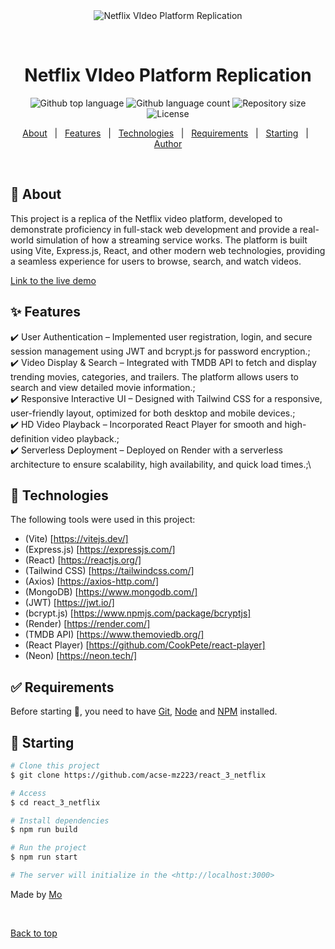 <div align="center" id="top"> 
  <img src="./.github/app.gif" alt="Netflix VIdeo Platform Replication" />

  &#xa0;

  <!-- <a href="https://react_3_netflix.netlify.app">Demo</a> -->
</div>

<h1 align="center">Netflix VIdeo Platform Replication</h1>

<p align="center">
  <img alt="Github top language" src="https://img.shields.io/github/languages/top/acse-mz223/react_3_netflix?color=56BEB8">

  <img alt="Github language count" src="https://img.shields.io/github/languages/count/acse-mz223/react_3_netflix?color=56BEB8">

  <img alt="Repository size" src="https://img.shields.io/github/repo-size/acse-mz223/react_3_netflix?color=56BEB8">

  <img alt="License" src="https://img.shields.io/github/license/acse-mz223/react_3_netflix?color=56BEB8">

  <!-- <img alt="Github issues" src="https://img.shields.io/github/issues/acse-mz223/react_3_netflix?color=56BEB8" /> -->

  <!-- <img alt="Github forks" src="https://img.shields.io/github/forks/acse-mz223/react_3_netflix?color=56BEB8" /> -->

  <!-- <img alt="Github stars" src="https://img.shields.io/github/stars/acse-mz223/react_3_netflix?color=56BEB8" /> -->
</p>

<!-- Status -->

<!-- <h4 align="center"> 
	🚧  React_3_netflix 🚀 Under construction...  🚧
</h4> 

<hr> -->

<p align="center">
  <a href="#dart-about">About</a> &#xa0; | &#xa0; 
  <a href="#sparkles-features">Features</a> &#xa0; | &#xa0;
  <a href="#rocket-technologies">Technologies</a> &#xa0; | &#xa0;
  <a href="#white_check_mark-requirements">Requirements</a> &#xa0; | &#xa0;
  <a href="#checkered_flag-starting">Starting</a> &#xa0; | &#xa0;
  <!-- <a href="#memo-license">License</a> &#xa0; | &#xa0; -->
  <a href="https://github.com/acse-mz223" target="_blank">Author</a>
</p>

<br>

## :dart: About ##

This project is a replica of the Netflix video platform, developed to demonstrate proficiency in full-stack web development and provide a real-world simulation of how a streaming service works. The platform is built using Vite, Express.js, React, and other modern web technologies, providing a seamless experience for users to browse, search, and watch videos.

[Link to the live demo](https://react-3-netflix.onrender.com)

## :sparkles: Features ##

:heavy_check_mark: User Authentication – Implemented user registration, login, and secure session management using JWT and bcrypt.js for password encryption.;\
:heavy_check_mark: Video Display & Search – Integrated with TMDB API to fetch and display trending movies, categories, and trailers. The platform allows users to search and view detailed movie information.;\
:heavy_check_mark: Responsive Interactive UI – Designed with Tailwind CSS for a responsive, user-friendly layout, optimized for both desktop and mobile devices.;\
:heavy_check_mark: HD Video Playback – Incorporated React Player for smooth and high-definition video playback.;\
:heavy_check_mark: Serverless Deployment – Deployed on Render with a serverless architecture to ensure scalability, high availability, and quick load times.;\

## :rocket: Technologies ##

The following tools were used in this project:

- (Vite) [https://vitejs.dev/]
- (Express.js) [https://expressjs.com/]
- (React) [https://reactjs.org/]
- (Tailwind CSS) [https://tailwindcss.com/]
- (Axios) [https://axios-http.com/]
- (MongoDB) [https://www.mongodb.com/]
- (JWT) [https://jwt.io/]
- (bcrypt.js) [https://www.npmjs.com/package/bcryptjs]
- (Render) [https://render.com/]
- (TMDB API) [https://www.themoviedb.org/]
- (React Player) [https://github.com/CookPete/react-player]
- (Neon) [https://neon.tech/]

## :white_check_mark: Requirements ##

Before starting :checkered_flag:, you need to have [Git](https://git-scm.com), [Node](https://nodejs.org/en/) and [NPM](https://www.npmjs.com/) installed.

## :checkered_flag: Starting ##

```bash
# Clone this project
$ git clone https://github.com/acse-mz223/react_3_netflix

# Access
$ cd react_3_netflix

# Install dependencies
$ npm run build

# Run the project
$ npm run start 

# The server will initialize in the <http://localhost:3000>
```

<!-- ## :memo: License ##

This project is under license from MIT. For more details, see the [LICENSE](LICENSE.md) file. -->


Made by <a href="https://github.com/acse-mz223" target="_blank">Mo</a>

&#xa0;

<a href="#top">Back to top</a>

